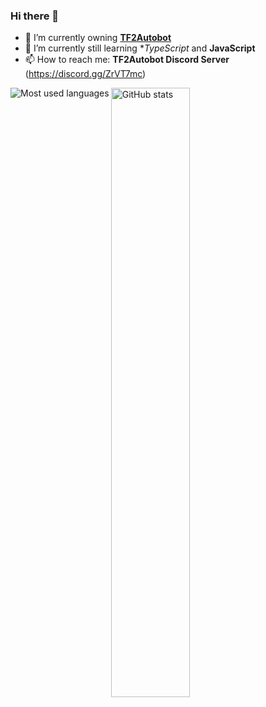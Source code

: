 ### Hi there 👋

<!--
**idinium96/idinium96** is a ✨ _special_ ✨ repository because its `README.md` (this file) appears on your GitHub profile.

Here are some ideas to get you started:

- 🔭 I’m currently working on ...
- 🌱 I’m currently learning ...
- 👯 I’m looking to collaborate on ...
- 🤔 I’m looking for help with ...
- 💬 Ask me about ...
- 📫 How to reach me: ...
- 😄 Pronouns: ...
- ⚡ Fun fact: ...
-->

- 🔭 I’m currently owning **[TF2Autobot](https://github.com/idinium96/tf2autobot)**
- 🌱 I’m currently still learning **TypeScript* and **JavaScript**
- 📫 How to reach me: **TF2Autobot Discord Server** (https://discord.gg/ZrVT7mc)

<p>
  <img align="center" src="https://github-readme-stats.vercel.app/api?username=idinium96&show_icons=true&count_private=true" alt="GitHub stats" width="50%" />
  <img align="left" src="https://github-readme-stats.vercel.app/api/top-langs/?username=idinium96&layout=compact&langs_count=6" alt="Most used languages" />
</p>
